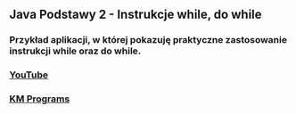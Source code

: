 ## Java Podstawy 2 - Instrukcje while, do while

### Przykład aplikacji, w której pokazuję praktyczne zastosowanie instrukcji while oraz do while.

### [YouTube](https://www.youtube.com/watch?v=w4ztvVbgOKk&list=PLCXqHvi_kahx9v5AW0T65hWgYLeBsyAB4&index=2&ab_channel=KMPROGRAMSKrzysztofMakowski)
### [KM Programs](https://km-programs.pl/)